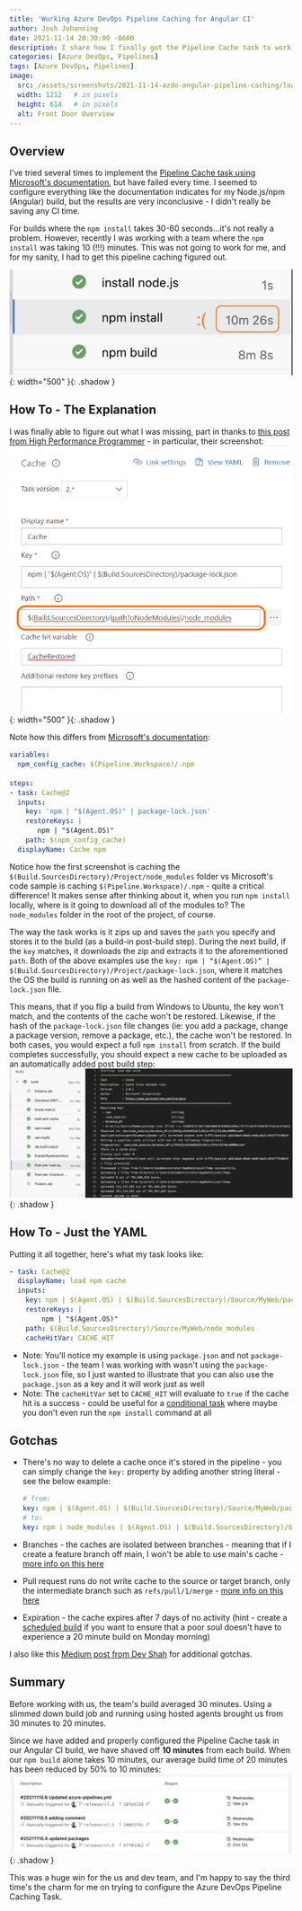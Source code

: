 ```yaml
---
title: 'Working Azure DevOps Pipeline Caching for Angular CI'
author: Josh Johanning
date: 2021-11-14 20:30:00 -0600
description: I share how I finally got the Pipeline Cache task to work with my Angular build pipeline
categories: [Azure DevOps, Pipelines]
tags: [Azure DevOps, Pipelines]
image:
  src: /assets/screenshots/2021-11-14-azdo-angular-pipeline-caching/load-npm-cache.png
  width: 1212   # in pixels
  height: 614   # in pixels
  alt: Front Door Overview
---
```


## Overview

I've tried several times to implement the [Pipeline Cache task using Microsoft's documentation](https://docs.microsoft.com/en-us/azure/devops/pipelines/release/caching?view=azure-devops#nodejsnpm), but have failed every time. I seemed to configure everything like the documentation indicates for my Node.js/npm (Angular) build, but the results are very inconclusive - I didn't really be saving any CI time. 

For builds where the `npm install` takes 30-60 seconds...it's not really a problem. However, recently I was working with a team where the `npm install` was taking 10 (!!!) minutes. This was not going to work for me, and for my sanity, I had to get this pipeline caching figured out.

![slow npm install](/assets/screenshots/2021-11-14-azdo-angular-pipeline-caching/slow-npm-install.png ){: width="500" }{: .shadow }

## How To - The Explanation

I was finally able to figure out what I was missing, part in thanks to [this post from High Performance Programmer](https://www.highperformanceprogrammer.com/2021/05/30/how-to-cache-node-modules-npm-install-command-in-azure-devops-classic-builds/) - in particular, their screenshot:
![pipeline cache task configuration from High Performance Programmer](/assets/screenshots/2021-11-14-azdo-angular-pipeline-caching/CacheBuildStep.png ){: width="500" }{: .shadow }

Note how this differs from [Microsoft's documentation](https://docs.microsoft.com/en-us/azure/devops/pipelines/release/caching?view=azure-devops#nodejsnpm):
```yml
variables:
  npm_config_cache: $(Pipeline.Workspace)/.npm

steps:
- task: Cache@2
  inputs:
    key: 'npm | "$(Agent.OS)" | package-lock.json'
    restoreKeys: |
       npm | "$(Agent.OS)"
    path: $(npm_config_cache)
  displayName: Cache npm
```

Notice how the first screenshot is caching the `$(Build.SourcesDirectory)/Project/node_modules` folder vs Microsoft's code sample is caching `$(Pipeline.Workspace)/.npm` - quite a critical difference! It makes sense after thinking about it, when you run `npm install` locally, where is it going to download all of the modules to? The `node_modules` folder in the root of the project, of course.

The way the task works is it zips up and saves the `path` you specify and stores it to the build (as a build-in post-build step). During the next build, if the `key` matches, it downloads the zip and extracts it to the aforementioned `path`. Both of the above examples use the `key: npm | “$(Agent.OS)” | $(Build.SourcesDirectory)/Project/package-lock.json`, where it matches the OS the build is running on as well as the hashed content of the `package-lock.json` file. 

This means, that if you flip a build from Windows to Ubuntu, the key won't match, and the contents of the cache won't be restored. Likewise, if the hash of the `package-lock.json` file changes (ie: you add a package, change a package version, remove a package, etc.), the cache won't be restored. In both cases, you would expect a full `npm install` from scratch. If the build completes successfully, you should expect a new cache to be uploaded as an automatically added post build step:
![uploading cache to pipeline](/assets/screenshots/2021-11-14-azdo-angular-pipeline-caching/upload-cache.png ){: .shadow }

## How To - Just the YAML

Putting it all together, here's what my task looks like:

```yml
- task: Cache@2
  displayName: load npm cache
  inputs:
    key: npm | $(Agent.OS) | $(Build.SourcesDirectory)/Source/MyWeb/package.json
    restoreKeys: |
        npm | "$(Agent.OS)"
    path: $(Build.SourcesDirectory)/Source/MyWeb/node_modules
    cacheHitVar: CACHE_HIT
```

- Note: You'll notice my example is using `package.json` and not `package-lock.json` - the team I was working with wasn't using the `package-lock.json` file, so I just wanted to illustrate that you can also use the `package.json` as a key and it will work just as well
- Note: The `cacheHitVar` set to `CACHE_HIT` will evaluate to `true` if the cache hit is a success - could be useful for a [conditional task](https://docs.microsoft.com/en-us/azure/devops/pipelines/release/caching?view=azure-devops#conditioning-on-cache-restoration) where maybe you don't even run the `npm install` command at all

## Gotchas

- There's no way to delete a cache once it's stored in the pipeline - you can simply change the `key:` property by adding another string literal - see the below example: 
   ```yml
   # from: 
   key: npm | $(Agent.OS) | $(Build.SourcesDirectory)/Source/MyWeb/package.json
   # to: 
   key: npm | node_modules | $(Agent.OS) | $(Build.SourcesDirectory)/Source/MyWeb/package.json
   ```

- Branches - the caches are isolated between branches - meaning that if I create a feature branch off main, I won't be able to use main's cache - [more info on this here](https://docs.microsoft.com/en-us/azure/devops/pipelines/release/caching?view=azure-devops#cache-isolation-and-security)
- Pull request runs do not write cache to the source or target branch, only the intermediate branch such as `refs/pull/1/merge` - [more info on this here](https://docs.microsoft.com/en-us/azure/devops/pipelines/release/caching?view=azure-devops#cache-isolation-and-security)
- Expiration - the cache expires after 7 days of no activity (hint - create a [scheduled build](https://docs.microsoft.com/en-us/azure/devops/pipelines/process/scheduled-triggers?view=azure-devops&tabs=yaml) if you want to ensure that a poor soul doesn't have to experience a 20 minute build on Monday morning)

I also like this [Medium post from Dev Shah](https://medium.com/tenets/azure-pipeline-caching-a53e8117c242) for additional gotchas.

## Summary

Before working with us, the team's build averaged 30 minutes. Using a slimmed down build job and running using hosted agents brought us from 30 minutes to 20 minutes.

Since we have added and properly configured the Pipeline Cache task in our Angular CI build, we have shaved off **10 minutes** from each build. When our `npm build` alone takes 10 minutes, our average build time of 20 minutes has been reduced by 50% to 10 minutes:
![build time comparison](/assets/screenshots/2021-11-14-azdo-angular-pipeline-caching/build-time-comparison.png ){: .shadow }

This was a huge win for the us and dev team, and I'm happy to say the third time's the charm for me on trying to configure the Azure DevOps Pipeline Caching Task.
